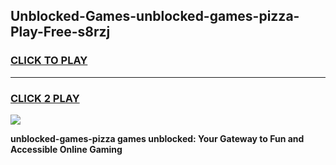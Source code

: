 
## Unblocked-Games-unblocked-games-pizza-Play-Free-s8rzj
<h3>
<a href="https://premium76.site?title=unblocked-games-pizza&ref=12A">CLICK TO PLAY</a></h3>
<hr>

<h3>
<a href="https://premium76.site?title=unblocked-games-pizza&ref=12A">CLICK 2 PLAY</a>
  
</h3>

<a href="https://premium76.site?title=unblocked-games-pizza&ref=12A"><img src="https://clearcache.store/games.png"></a>


**unblocked-games-pizza games unblocked: Your Gateway to Fun and Accessible Online Gaming**
